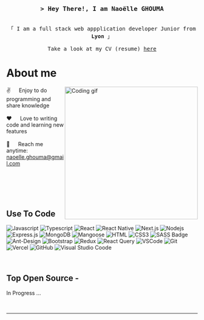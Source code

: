 
<!-- Intro  -->
<h3 align="center">
        <samp>&gt; Hey There!, I am
                <b>Naoëlle GHOUMA</b>
        </samp>
</h3>


<p align="center"> 
  <samp>
    <br>
    「 I am a full stack web appplication developer Junior from <b>Lyon</b> 」
    <br>
    <br>
    Take a look at my CV (resume) <a href="#" onclick='window.open("https://drive.google.com/file/d/1B0lftrRJSQbuGPFvNB9uB98vDUPO8hMV/view?usp=drive_link");return false;'> here </a>
    
  </samp>
</p>


<!-- About Section -->
 # About me
 
<p>
 <img align="right" width="350" src="/assets/programmer.gif" alt="Coding gif" />
  
 ✌️ &emsp; Enjoy to do programming and share knowledge <br/><br/>
 ❤️ &emsp; Love to writing code and learning new features<br/><br/>
 📧 &emsp; Reach me anytime: naoelle.ghouma@gmail.com<br/><br/>
 

</p>

<br/>
<br/>
<br/>

## Use To Code

![Javascript](https://img.shields.io/badge/Javascript-F0DB4F?style=for-the-badge&labelColor=black&logo=javascript&logoColor=F0DB4F)
![Typescript](https://img.shields.io/badge/Typescript-007acc?style=for-the-badge&labelColor=black&logo=typescript&logoColor=007acc)
![React](https://img.shields.io/badge/-React-61DBFB?style=for-the-badge&labelColor=black&logo=react&logoColor=61DBFB)
![React Native](https://img.shields.io/badge/React_Native-20232A?style=for-the-badge&logo=react&logoColor=61DAFB)
![Next.js](https://img.shields.io/badge/next.js-000000?style=for-the-badge&logo=nextdotjs&logoColor=white)
![Nodejs](https://img.shields.io/badge/Nodejs-3C873A?style=for-the-badge&labelColor=black&logo=node.js&logoColor=3C873A)
![Express.js](https://img.shields.io/badge/Express.js-000000?style=for-the-badge&logo=express&logoColor=white)
![MongoDB](https://img.shields.io/badge/MongoDB-4EA94B?style=for-the-badge&logo=mongodb&logoColor=white)
![Mangoose](https://camo.githubusercontent.com/010d3ce6d1e778b1489dabaa960d0627b46bea4f6b8103a10d2d05438d6926c1/68747470733a2f2f696d672e736869656c64732e696f2f62616467652f6d6f6e676f6f73652d3831303030303f7374796c653d666f722d7468652d6261646765266c6f676f3d6d6f6e676f6f7365266c6f676f436f6c6f723d626c7565)
![HTML](https://img.shields.io/badge/HTML5-E34F26?style=for-the-badge&logo=html5&logoColor=white)
![CSS3](https://img.shields.io/badge/CSS3-1572B6?style=for-the-badge&logo=css3&logoColor=white)
![SASS Badge](https://img.shields.io/badge/Sass-CC6699?style=for-the-badge&logo=sass&logoColor=white)
![Ant-Design](https://img.shields.io/badge/AntDesign-0170FE?style=for-the-badge&logo=antdesign&logoColor=white)
![Bootstrap](https://img.shields.io/badge/Bootstrap-563D7C?style=for-the-badge&logo=bootstrap&logoColor=white)
![Redux](https://img.shields.io/badge/Redux-593D88?style=for-the-badge&logo=redux&logoColor=white)
![React Query](https://img.shields.io/badge/-React_Query-FF4154?style=for-the-badge&logo=react%20query&logoColor=white)
![VSCode](https://img.shields.io/badge/Visual_Studio-0078d7?style=for-the-badge&logo=visual%20studio&logoColor=white)
![Git](https://img.shields.io/badge/Git-F05032?style=for-the-badge&logo=git&logoColor=white)
![Vercel](https://camo.githubusercontent.com/2fae549118710fd8284be62292b9e9a6cdd561cb50d46f35938b08dc3fc2c4e7/68747470733a2f2f696d672e736869656c64732e696f2f62616467652f56657263656c2d3030303030303f7374796c653d666f722d7468652d6261646765266c6f676f3d76657263656c266c6f676f436f6c6f723d7768697465)
![GitHub](https://camo.githubusercontent.com/87c0e4e15b6d8c81a7af5eebd2444f5d884e26c3011fc130d48fe0a4b5a9e7c9/68747470733a2f2f696d672e736869656c64732e696f2f62616467652f4769744875622d3044323533343f7374796c653d666f722d7468652d6261646765266c6f676f3d676974687562266c6f676f436f6c6f723d7768697465)
![Visual Studio Coode](https://camo.githubusercontent.com/7a844a20c9d48313f688d71befdba9982dc05b3c6059a8c4d62a82e8e9a05b46/68747470733a2f2f696d672e736869656c64732e696f2f62616467652f76697375616c5f73747564696f5f636f64652d2532333030374143432e7376673f7374796c653d666f722d7468652d6261646765266c6f676f3d76697375616c2d73747564696f2d636f6465266c6f676f436f6c6f723d7768697465)

<br/>

## Top Open Source -
In Progress ...

<br/>
<hr/>
<br/>
